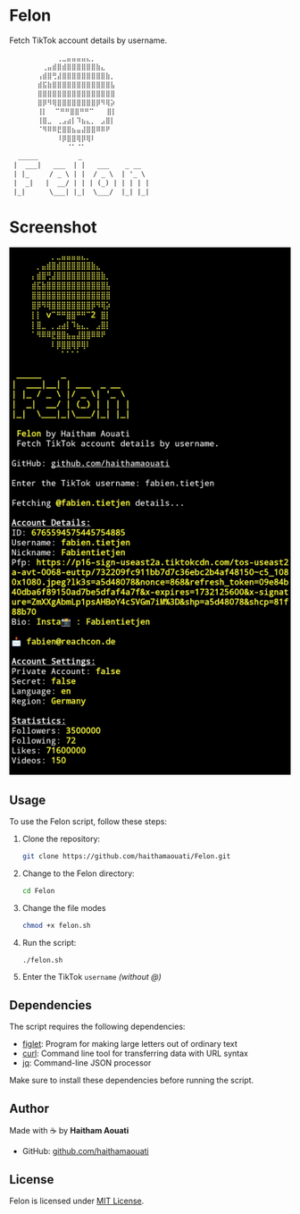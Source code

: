 # Felon
Fetch TikTok account details by username.

```
    ⠀   ⠀⠀⠀⢀⣀⣤⣤⣤⣤⣄⡀⠀⠀⠀⠀
       ⠀⢀⣤⣾⣿⣾⣿⣿⣿⣿⣿⣿⣷⣄⠀⠀
       ⢠⣾⣿⢛⣼⣿⣿⣿⣿⣿⣿⣿⣿⣿⣷⡀
       ⣾⣯⣷⣿⣿⣿⣿⣿⣿⣿⣿⣿⣿⣿⣿⣧
       ⣿⣿⣿⣿⣿⣿⣿⣿⣿⣿⣿⣿⣿⣿⣿⣿
       ⣿⡿⠻⢿⣿⣿⣿⣿⣿⣿⣿⣿⡿⠻⢿⡵
       ⢸⡇  ⠉⠛⠛⣿⣿⠛⠛⠉⠀  ⣿⡇
       ⢸⣿⣀⠀⢀⣠⣴⡇⠹⣦⣄⡀⠀⣠⣿⡇
       ⠈⠻⠿⠿⣟⣿⣿⣦⣤⣼⣿⣿⠿⠿⠟⠀
       ⠀⠀⠀⠀⠸⡿⣿⣿⢿⡿⢿⠇⠀⠀⠀⠀
       ⠀⠀⠀⠀⠀⠀⠈⠁⠈⠁⠀⠀
⠀ _____          _                 
 |  ___|   ___  | |   ___    _ __  
 | |_     / _ \ | |  / _ \  | '_ \ 
 |  _|   |  __/ | | | (_) | | | | |
 |_|      \___| |_|  \___/  |_| |_|
```

# Screenshot

![screenshot](https://raw.githubusercontent.com/haithamaouati/Felon/refs/heads/main/screenshot.jpg)

## Usage

To use the Felon script, follow these steps:

1. Clone the repository:

    ```bash
    git clone https://github.com/haithamaouati/Felon.git
    ```

2. Change to the Felon directory:

    ```bash
    cd Felon
    ```
    
3. Change the file modes
    ```bash
    chmod +x felon.sh
    ```
    
5. Run the script:

    ```bash
    ./felon.sh
    ```

6. Enter the TikTok `username` _(without @)_

## Dependencies

The script requires the following dependencies:

- [figlet](http://www.figlet.org/): Program for making large letters out of ordinary text
- [curl](https://curl.se/): Command line tool for transferring data with URL syntax
- [jq](https://stedolan.github.io/jq/): Command-line JSON processor

Make sure to install these dependencies before running the script.

## Author

Made with :coffee: by **Haitham Aouati**
  - GitHub: [github.com/haithamaouati](https://github.com/haithamaouati)

## License

Felon is licensed under [MIT License](LICENSE).
